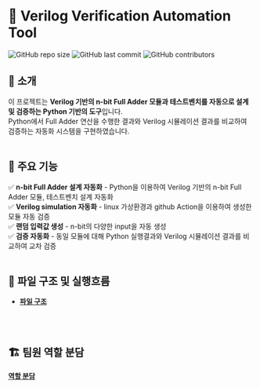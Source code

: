 # 📌 Verilog Verification Automation Tool

![GitHub repo size](https://img.shields.io/github/repo-size/goeun-oh/Verilog-verification-automation-tool)
![GitHub last commit](https://img.shields.io/github/last-commit/goeun-oh/Verilog-verification-automation-tool)
![GitHub contributors](https://img.shields.io/github/contributors/goeun-oh/Verilog-verification-automation-tool)

## 📖 소개
이 프로젝트는 **Verilog 기반의 n-bit Full Adder 모듈과 테스트벤치를 자동으로 설계 및 검증하는 Python 기반의 도구**입니다.  
Python에서 Full Adder 연산을 수행한 결과와 Verilog 시뮬레이션 결과를 비교하여 검증하는 자동화 시스템을 구현하였습니다.
<br>
<br>

## 🔧 주요 기능
✅ **n-bit Full Adder 설계 자동화** - Python을 이용하여 Verilog 기반의 n-bit Full Adder 모듈, 테스트벤치 설계 자동화  <br>
✅ **Verilog simulation 자동화** - linux 가상환경과 github Action을 이용하여 생성한 모듈 자동 검증  
✅ **랜덤 입력값 생성** - n-bit의 다양한 input을 자동 생성  
✅ **검증 자동화** - 동일 모듈에 대해 Python 실행결과와 Verilog 시뮬레이션 결과를 비교하여 교차 검증
<br>
<br>

## 📂 파일 구조 및 실행흐름
- **[파일 구조](https://github.com/goeun-oh/Verilog-verification-automation-tool/blob/hotfix_v01/explain/file_structure.md)**
<br>
<br>

## 🏗️ 팀원 역할 분담
**[역할 분담](https://github.com/goeun-oh/Verilog-verification-automation-tool/blob/hotfix_v01/explain/division_role.md)**


<br>


